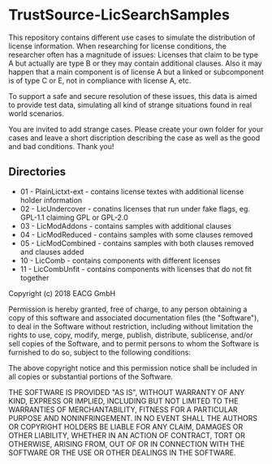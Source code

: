# TrustSource-LicSearchSamples

This repository contains different use cases to simulate the distribution of license information. When researching for license conditions, the researcher often has a magnitude of issues: Licenses that claim to be type A but actually are type B or they may contain additional clauses. Also it may happen that a main component is of license A but a linked or subcomponent is of type C or E, not in compliance with license A, etc.

To support a safe and secure resolution of these issues, this data is aimed to provide test data, simulating all kind of strange situations found in real world scenarios.

You are invited to add strange cases. Please create your own folder for your cases and leave a short discription describing the case as well as the good and bad conditions.
Thank you!

## Directories
 * 01 - PlainLictxt-ext - contains license textes with additional license holder information
 * 02 - LicUndercover - conatins licenses that run under fake flags, eg. GPL-1.1 claiming GPL or GPL-2.0
 * 03 - LicModAddons - contains samples with additional clauses
 * 04 - LicModReduced - contains samples with some clauses removed
 * 05 - LicModCombined - contains samples with both clauses removed and clauses added
 * 10 - LicComb - contains components with different licenses
 * 11 - LicCombUnfit - contains components with licenses that do not fit together 


Copyright (c) 2018 EACG GmbH

Permission is hereby granted, free of charge, to any person obtaining a copy of this software and associated documentation files (the "Software"), to deal in the Software without restriction, including without limitation the rights to use, copy, modify, merge, publish, distribute, sublicense, and/or sell copies of the Software, and to permit persons to whom the Software is furnished to do so, subject to the following conditions:

The above copyright notice and this permission notice shall be included in all copies or substantial portions of the Software.

THE SOFTWARE IS PROVIDED "AS IS", WITHOUT WARRANTY OF ANY KIND, EXPRESS OR IMPLIED, INCLUDING BUT NOT LIMITED TO THE WARRANTIES OF MERCHANTABILITY, FITNESS FOR A PARTICULAR PURPOSE AND NONINFRINGEMENT. IN NO EVENT SHALL THE AUTHORS OR COPYRIGHT HOLDERS BE LIABLE FOR ANY CLAIM, DAMAGES OR OTHER LIABILITY, WHETHER IN AN ACTION OF CONTRACT, TORT OR OTHERWISE, ARISING FROM, OUT OF OR IN CONNECTION WITH THE SOFTWARE OR THE USE OR OTHER DEALINGS IN THE SOFTWARE.

